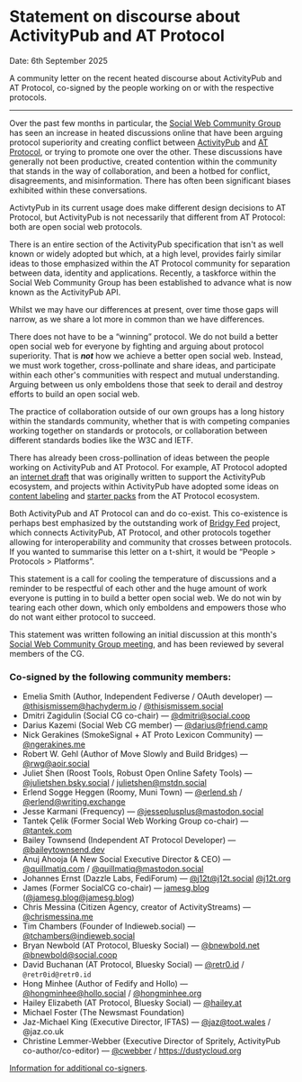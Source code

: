 # Statement on discourse about ActivityPub and AT Protocol

Date: 6th September 2025

A community letter on the recent heated discourse about ActivityPub and AT Protocol, co-signed by the people working on or with the respective protocols.

---


Over the past few months in particular, the [Social Web Community Group](https://www.w3.org/community/socialcg/) has seen an increase in heated discussions online that have been arguing protocol superiority and creating conflict between [ActivityPub](https://www.w3.org/TR/activitypub/) and [AT Protocol](https://atproto.com/), or trying to promote one over the other. These discussions have generally not been productive, created contention within the community that stands in the way of collaboration, and been a hotbed for conflict, disagreements, and misinformation. There has often been significant biases exhibited within these conversations.

ActivtyPub in its current usage does make different design decisions to AT Protocol, but ActivityPub is not necessarily that different from AT Protocol: both are open social web protocols. 

There is an entire section of the ActivityPub specification that isn't as well known or widely adopted but which, at a high level, provides fairly similar ideas to those emphasized within the AT Protocol community for separation between data, identity and applications. Recently, a taskforce within the Social Web Community Group has been established to advance what is now known as the ActivityPub API. 

Whilst we may have our differences at present, over time those gaps will narrow, as we share a lot more in common than we have differences.

There does not have to be a “winning” protocol. We do not build a better open social web for everyone by fighting and arguing about protocol superiority. That is _**not**_ how we achieve a better open social web. Instead, we must work together, cross-pollinate and share ideas, and participate within each other's communities with respect and mutual understanding. Arguing between us only emboldens those that seek to derail and destroy efforts to build an open social web.

The practice of collaboration outside of our own groups has a long history within the standards community, whether that is with competing companies working together on standards or protocols, or collaboration between different standards bodies like the W3C and IETF.

There has already been cross-pollination of ideas between the people working on ActivityPub and AT Protocol. For example, AT Protocol adopted an [internet draft](https://www.ietf.org/archive/id/draft-parecki-oauth-client-id-metadata-document-03.html) that was originally written to support the ActivityPub ecosystem, and projects within ActivityPub have adopted some ideas on [content labeling](https://github.com/swicg/activitypub-trust-and-safety/issues/84) and [starter packs](https://fedidevs.com/starter-packs/) from the AT Protocol ecosystem.

Both ActivityPub and AT Protocol can and do co-exist. This co-existence is perhaps best emphasized by the outstanding work of [Bridgy Fed](https://fed.brid.gy/) project, which connects ActivityPub, AT Protocol, and other protocols together allowing for interoperability and community that crosses between protocols. If you wanted to summarise this letter on a t-shirt, it would be “People > Protocols > Platforms”.

This statement is a call for cooling the temperature of discussions and a reminder to be respectful of each other and the huge amount of work everyone is putting in to build a better open social web. We do not win by tearing each other down, which only emboldens and empowers those who do not want either protocol to succeed.

This statement was written following an initial discussion at this month's [Social Web Community Group meeting](https://github.com/swicg/meetings/tree/main/2025-09-05), and has been reviewed by several members of the CG.

### Co-signed by the following community members:

* Emelia Smith (Author, Independent Fediverse / OAuth developer) — [@thisismissem@hachyderm.io](https://hachyderm.io/@thisismissem) / [@thisismissem.social](https://bsky.app/profile/thisismissem.social)
* Dmitri Zagidulin (Social CG co-chair) — [@dmitri@social.coop](https://social.coop/@dmitri)
* Darius Kazemi (Social Web CG member) — [@darius@friend.camp](https://friend.camp/@darius)
* Nick Gerakines (SmokeSignal + AT Proto Lexicon Community) — [@ngerakines.me](https://bsky.app/profile/ngerakines.me)
* Robert W. Gehl (Author of Move Slowly and Build Bridges) — [@rwg@aoir.social](https://aoir.social/@rwg)
* Juliet Shen (Roost Tools, Robust Open Online Safety Tools) — [@julietshen.bsky.social](https://bsky.app/profile/julietshen.bsky.social) / [julietshen@mstdn.social](https://mstdn.social/@julietshen)
* Erlend Sogge Heggen (Roomy, Muni Town) — [@erlend.sh](https://bsky.app/profile/erlend.sh) / [@erlend@writing.exchange](https://writing.exchange/@erlend)
* Jesse Karmani (Frequency) — [@jesseplusplus@mastodon.social](https://mastodon.social/@jesseplusplus)
* Tantek Çelik (Former Social Web Working Group co-chair) — [@tantek.com](https://tantek.com/)
* Bailey Townsend (Independent AT Protocol Developer) — [@baileytownsend.dev](https://bsky.app/profile/baileytownsend.dev)
* Anuj Ahooja (A New Social Executive Director & CEO) — [@quillmatiq.com](https://bsky.app/profile/quillmatiq.com) / [@quillmatiq@mastodon.social](https://mastodon.social/@quillmatiq)
* Johannes Ernst (Dazzle Labs, FediForum) — [@j12t@j12t.social](https://j12t.social/@j12t) [@j12t.org](https://j12t.org)
* James (Former SocialCG co-chair) — [jamesg.blog](https://jamesg.blog/) ([@jamesg.blog@jamesg.blog](https://fed.brid.gy/r/https://jamesg.blog/))
* Chris Messina (Citizen Agency, creator of ActivityStreams) — [@chrismessina.me](https://chrismessina.me/)
* Tim Chambers (Founder of Indieweb.social) — [@tchambers@indieweb.social](https://indieweb.social/@tchambers)
* Bryan Newbold (AT Protocol, Bluesky Social) — [@bnewbold.net](https://bsky.app/profile/bnewbold.net) [@bnewbold@social.coop](https://social.coop/@bnewbold)
* David Buchanan (AT Protocol, Bluesky Social) — [@retr0.id](https://bsky.app/profile/retr0.id) / `@retr0id@retr0.id`
* Hong Minhee (Author of Fedify and Hollo) — [@hongminhee@hollo.social](https://hollo.social/@hongminhee) / [@hongminhee.org](https://bsky.app/profile/hongminhee.org)
* Hailey Elizabeth (AT Protocol, Bluesky Social) — [@hailey.at](https://bsky.app/profile/hailey.at)
* Michael Foster (The Newsmast Foundation) 
* Jaz-Michael King (Executive Director, IFTAS) — [@jaz@toot.wales](https://toot.wales/@jaz) / @jaz.co.uk
* Christine Lemmer-Webber (Executive Director of Spritely, ActivityPub co-author/co-editor) — [@cwebber](https://social.coop/@cwebber) / https://dustycloud.org

[Information for additional co-signers](https://github.com/swicg/general/issues/46).

